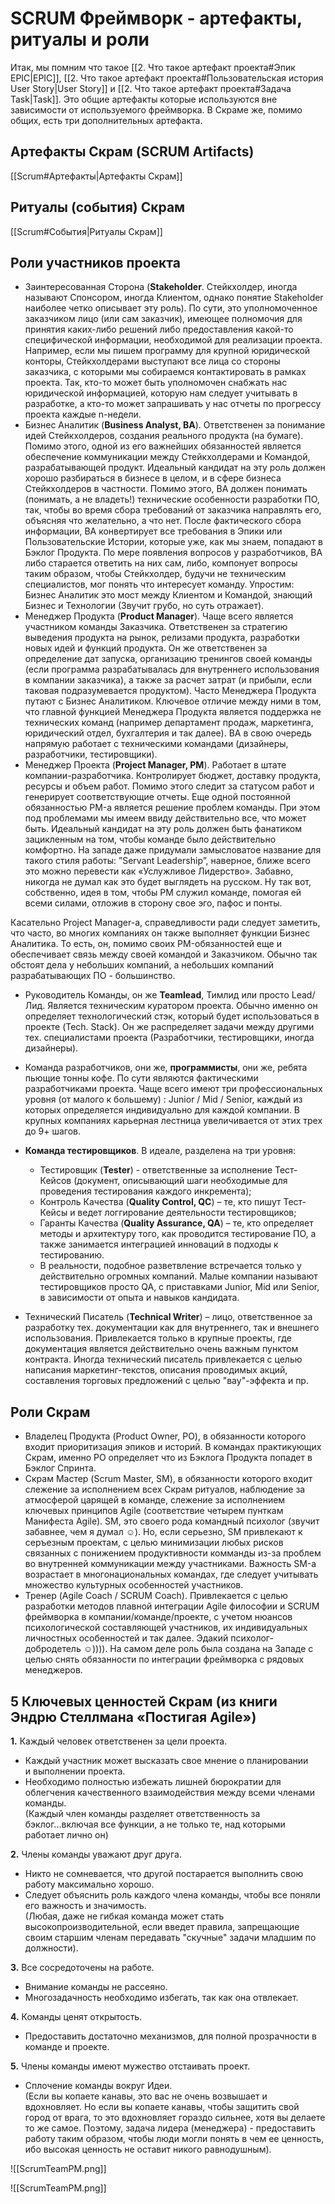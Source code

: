 # SCRUM Фреймворк - артефакты, ритуалы и роли
Итак, мы помним что такое [[2. Что такое артефакт проекта#Эпик EPIC|EPIC]], [[2. Что такое артефакт проекта#Пользовательская история User Story|User Story]] и [[2. Что такое артефакт проекта#Задача Task|Task]]. Это общие артефакты которые используются вне зависимости от используемого фреймворка.
В Скраме же, помимо общих, есть три дополнительных артефакта.

## Артефакты Скрам (SCRUM Artifacts)
[[Scrum#Артефакты|Артефакты Скрам]]

## Ритуалы (события) Скрам
[[Scrum#События|Ритуалы Скрам]]

## Роли участников проекта
- Заинтересованная Сторона (**Stakeholder**. Стейкхолдер, иногда называют Спонсором, иногда Клиентом, однако понятие Stakeholder наиболее четко описывает эту роль). По сути, это уполномоченное заказчиком лицо (или сам заказчик), имеющее полномочия для принятия каких-либо решений либо предоставления какой-то специфической информации, необходимой для реализации проекта. Например, если мы пишем программу для крупной юридической конторы, Стейкхолдерами выступают все лица со стороны заказчика, с которыми мы собираемся контактировать в рамках проекта. Так, кто-то может быть уполномочен снабжать нас юридической информацией, которую нам следует учитывать в разработке, а кто-то может запрашивать у нас отчеты по прогрессу проекта каждые n-недели.
- Бизнес Аналитик (**Business Analyst, BA**). Ответственен за понимание идей Стейкхолдеров, создания реального продукта (на бумаге). Помимо этого, одной из его важнейших обязанностей является обеспечение коммуникации между Стейкхолдерами и Командой, разрабатывающей продукт. Идеальный кандидат на эту роль должен хорошо разбираться в бизнесе в целом, и в сфере бизнеса Стейкхолдеров в частности. Помимо этого, BA должен понимать (понимать, а не владеть!) технические особенности разработки ПО, так, чтобы во время сбора требований от заказчика направлять его, объясняя что желательно, а что нет. После фактического сбора информации, BA конвертирует все требования в Эпики или Пользовательские Истории, которые уже, как мы знаем, попадают в Бэклог Продукта. По мере появления вопросов у разработчиков, BA либо старается ответить на них сам, либо, компонует вопросы таким образом, чтобы Стейкхолдер, будучи не техническим специалистов, мог понять что интересует команду. Упростим: Бизнес Аналитик это мост между Клиентом и Командой, знающий Бизнес и Технологии (Звучит грубо, но суть отражает).
- Менеджер Продукта (**Product Manager**). Чаще всего является участником команды Заказчика. Ответственен за стратегию выведения продукта на рынок, релизами продукта, разработки новых идей и функций продукта. Он же ответственен за определение дат запуска, организацию тренингов своей команды (если программа разрабатывалась для внутреннего использования в компании заказчика), а также за расчет затрат (и прибыли, если таковая подразумевается продуктом). Часто Менеджера Продукта путают с Бизнес Аналитиком. Ключевое отличие между ними в том, что главной функцией Менеджера Продукта является поддержка не технических команд (например департамент продаж, маркетинга, юридический отдел, бухгалтерия и так далее). BA в свою очередь напрямую работает с техническими командами (дизайнеры, разработчики, тестировщики).
- Менеджер Проекта (**Project Manager, PM**). Работает в штате компании-разработчика. Контролирует бюджет, доставку продукта, ресурсы и объем работ. Помимо этого следит за статусом работ и генерирует соответствующие отчеты. Еще одной постоянной обязанностью PM-а является решение проблем команды. При этом под проблемами мы имеем ввиду действительно все, что может быть. Идеальный кандидат на эту роль должен быть фанатиком зацикленным на том, чтобы команде было действительно комфортно. На западе даже придумали замысловатое название для такого стиля работы: ”Servant Leadership”, наверное, ближе всего это можно перевести как «Услужливое Лидерство». Забавно, никогда не думал как это будет выглядеть на русском. Ну так вот, собственно, идея в том, чтобы PM служил команде, помогая ей всеми силами, отложив в сторону свое эго, пафос и понты.

Касательно Project Manager-а, справедливости ради следует заметить, что часто, во многих компаниях он также выполняет функции Бизнес Аналитика. То есть, он, помимо своих PM-обязанностей еще и обеспечивает связь между своей командой и Заказчиком. Обычно так обстоят дела у небольших компаний, а небольших компаний разрабатывающих ПО - большинство.

- Руководитель Команды, он же **Teamlead**, Тимлид или просто Lead/Лид. Является техническим куратором проекта. Обычно именно он определяет технологический стэк, который будет использоваться в проекте (Tech. Stack). Он же распределяет задачи между другими тех. специалистами проекта (Разработчики, тестировщики, иногда дизайнеры).
- Команда разработчиков, они же, **программисты**, они же, ребята пьющие тонны кофе. По сути являются фактическими разработчиками проекта. Чаще всего имеют три профессиональных уровня (от малого к большему) : Junior / Mid / Senior, каждый из которых определяется индивидуально для каждой компании. В крупных компаниях карьерная лестница увеличивается от этих трех до 9+ шагов.
- **Команда тестировщиков**. В идеале, разделена на три уровня:
	- Тестировщик (**Tester**) - ответственные за исполнение Тест-Кейсов (документ, описывающий шаги необходимые для проведения тестирования каждого инкремента);
	- Контроль Качества (**Quality Control, QC**) – те, кто пишут Тест-Кейсы и ведет логгирование деятельности тестировщиков;
	- Гаранты Качества (**Quality Assurance, QA**) – те, кто определяет методы и архитектуру того, как проводится тестирование ПО, а также занимается интеграцией инноваций в подходы к тестированию.
	- В реальности, подобное разветвление встречается только у действительно огромных компаний. Малые компании называют тестировщиков просто QA, с приставками Junior, Mid или Senior, в зависимости от опыта и навыков кандидата.

- Технический Писатель (**Technical Writer**) – лицо, ответственное за разработку тех. документации как для внутреннего, так и внешнего использования. Привлекается только в крупные проекты, где документация является действительно очень важным пунктом контракта. Иногда технический писатель привлекается с целью написания маркетинг-текстов, описания проводимых акций, составления торговых предложений с целью "вау"-эффекта и пр.

## Роли Скрам
- Владелец Продукта (Product Owner, PO), в обязанности которого входит приоритизация эпиков и историй. В командах практикующих Скрам, именно PO определяет что из Бэклога Продукта попадет в Бэклог Спринта.
- Скрам Мастер (Scrum Master, SM), в обязанности которого входит слежение за исполнением всех Скрам ритуалов, наблюдение за атмосферой царящей в команде, слежение за исполнением ключевых принципов Agile (соответствие четырем пунткам Манифеста Agile). SM, это своего рода командный психолог (звучит забавнее, чем я думал ☺). Но, если серьезно, SM привлекают к серъезным проектам, с целью минимизации любых рисков связанных с понижением продуктивности комманды из-за проблем во внутренней коммуникации между участниками. Важность SM-а возрастает в многонациональных командах, где следует учитывать множество культурных особенностей участников.
- Тренер (Agile Coach / SCRUM Coach). Привлекается с целью разработки методов плавной интеграции Agile философии и SCRUM фреймворка в компании/команде/проекте, с учетом нюансов психологической составляющей участников, их индивидуальных личностных особенностей и так далее. Эдакий психолог-добродетель ☺)))). На самом деле роль была создана на Западе с целью снять обязанности по интеграции фреймворка с рядовых менеджеров.

## 5 Ключевых ценностей Скрам (из книги Эндрю Стеллмана «Постигая Agile»)

**1.** Каждый человек ответственен за цели проекта.

-   Каждый участник может высказать свое мнение о планировании и выполнении проекта.
-   Необходимо полностью избежать лишней бюрократии для облегчения качественного взаимодействия между всеми членами команды.  
    (Каждый член команды разделяет ответственность за бэклог...включая все функции, а не только те, над которыми работает лично он)

**2.** Члены команды уважают друг друга.

-   Никто не сомневается, что другой постарается выполнить свою работу максимально хорошо.
-   Следует объяснить роль каждого члена команды, чтобы все поняли его важность и значимость.  
    (Любая, даже не гибкая команда может стать высокопроизводительной, если введет правила, запрещающие своим старшим членам передавать "скучные" задачи младшим по должности).

**3.** Все сосредоточены на работе.

-   Внимание команды не рассеяно.
-   Многозадачность необходимо избегать, так как она отвлекает.

**4.** Команды ценят открытость.

-   Предоставить достаточно механизмов, для полной прозрачности в команде и проекте.

**5.** Члены команды имеют мужество отстаивать проект.

-   Сплочение команды вокруг Идеи.  
    (Если вы копаете канавы, это вас не очень возвышает и вдохновляет. Но если вы копаете канавы, чтобы защитить свой город от врага, то это вдохновляет гораздо сильнее, хотя вы делаете то же самое. Поэтому, задача лидера (менеджера) - предоставить работу таким образом, чтобы люди могли понять в чем ее ценность, ибо высокая ценность не оставит никого равнодушным).


![[ScrumTeamPM.png]]

![[ScrumTeamPM.png]]